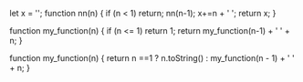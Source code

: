 <!-- Решить с помощью рекурсии: дано число n, верните строку от 1 до n с пробелами. -->

let x = '';
function nn(n) {
    if (n < 1) return;
    nn(n-1); 
    x+=n + ' '; 
    return x;
    } 
    <!-- nn(9); -->
<!-- '1 2 3 4 5 6 7 8 9 ' -->

<!-- 2 -->
function my_function(n) {
    if (n <= 1) return 1;
    return my_function(n-1) + ' ' + n;
} 
<!-- my_function(5);
'1 2 3 4 5' -->

<!-- 3 -->
function my_function(n) { return n ==1 ? n.toString() : my_function(n - 1) + ' ' + n;
} 
<!-- my_function(5);
'1 2 3 4 5' -->